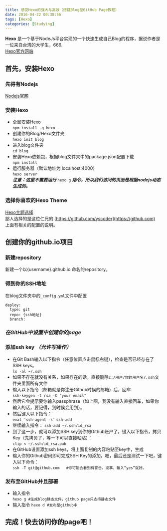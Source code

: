 ```yaml
---
title: 感受Hexo的强大与高效（搭建Blog至GitHub Page教程）
date: 2016-04-22 00:38:56
tags: [Hexo]
categories: [Studying]
---
```



**Hexo** 是一个基于NodeJs平台实现的一个快速生成自己Blog的程序，据说作者是一位来自台湾的大学生，666.  
[Hexo官方网站](https://hexo.io/)

## 首先，安装Hexo 
### 先得有Nodejs
[Nodejs官网](https://nodejs.org/)  
### 安装Hexo ###

- 全局安装Hexo  
`npm install -g hexo`
- 创建你的Blog/Hexo文件夹  
`hexo init blog`
-  进入blog文件夹  
`cd blog`
- 安装Hexo依赖包，根据blog文件夹中的package.json配置下载  
`npm install`
- 运行服务器（默认地址为 localhost:4000）  
`hexo server`  
***注意：这里不需要运行*** `hexo g` ***指令，所以我们访问的页面是根据nodejs动态生成的。***
<!--more-->

### 选择你喜欢的Hexo Theme  
[Hexo主题选择](https://hexo.io/themes/)  
鄙人选择的是这位仁兄的 [https://github.com/yscoder](https://github.com)  
上面有相关的配置的说明。


## 创建你的github.io项目 

### 新建repository
新建一个以{username}.github.io 命名的repository。

### 得到你的SSH地址 ###
在blog文件夹中的`_config.yml`文件中配置
```
deploy:
  type: git
  repo: {ssh地址}
  branch: 
```
### *在GitHub中设置中创建你的page*

### 添加ssh key *（允许写操作）*
- 在Git Bash输入以下指令（任意位置点击鼠标右键），检查是否已经存在了SSH keys。  
`ls -al ~/.ssh`
- 如果不存在就没有关系，如果存在的话，直接删除`c:/用户/你的用户名/.ssh`文件夹里面所有文件
- 输入以下指令（邮箱就是你注册Github时候的邮箱）后，回车  
`ssh-keygen -t rsa -C "your email"`
- 然后它会提示要你输入passphrase（如上图，我没有输入直接回车，如果你输入的话，要记得，到时候会用到）。
- 然后键入以下指令：  
`eval 'ssh-agent -s'`
`ssh-add`
- 继续输入指令：
`ssh-add ~/.ssh/id_rsa`
- 到了这一步，就可以添加SSH key到你的Github账户了。键入以下指令，拷贝Key（先拷贝了，等一下可以直接粘贴）：  
`clip < ~/.ssh/id_rsa.pub `
- 在GitHub设置添加ssh keys，将上面复制的内容粘贴至key中，生成  
- 输入你的Github密码即可完成SSH Key的添加。嗯，最后还是测试一下吧，键入以下命令：  
`ssh -T git@github.com   #你可能会看到有警告，没事，输入“yes”就好。` 
### 发布至GitHub并且部署
- 输入指令  
`hexo g #生成blog静态文件，github page只支持静态文件`
- 输入指令
`hexo d #发布至github中` 
## 完成！快去访问你的page吧！